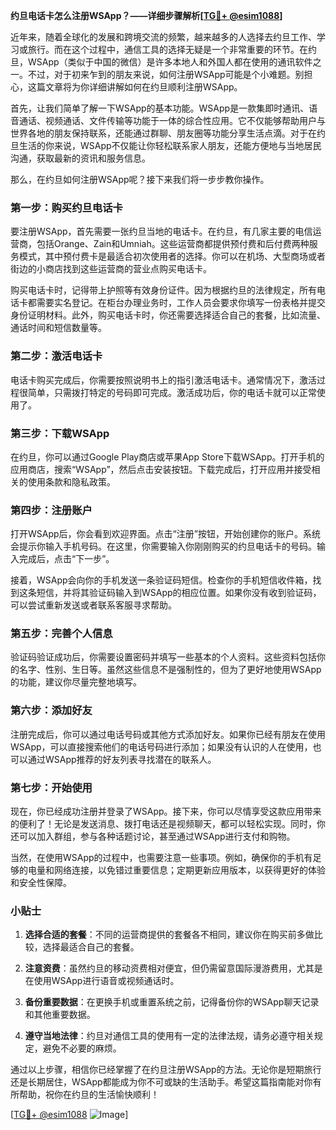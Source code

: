 **约旦电话卡怎么注册WSApp？——详细步骤解析[[TG💪+ @esim1088](https://t.me/s/esim1088)]**

近年来，随着全球化的发展和跨境交流的频繁，越来越多的人选择去约旦工作、学习或旅行。而在这个过程中，通信工具的选择无疑是一个非常重要的环节。在约旦，WSApp（类似于中国的微信）是许多本地人和外国人都在使用的通讯软件之一。不过，对于初来乍到的朋友来说，如何注册WSApp可能是个小难题。别担心，这篇文章将为你详细讲解如何在约旦顺利注册WSApp。

首先，让我们简单了解一下WSApp的基本功能。WSApp是一款集即时通讯、语音通话、视频通话、文件传输等功能于一体的综合性应用。它不仅能够帮助用户与世界各地的朋友保持联系，还能通过群聊、朋友圈等功能分享生活点滴。对于在约旦生活的你来说，WSApp不仅能让你轻松联系家人朋友，还能方便地与当地居民沟通，获取最新的资讯和服务信息。

那么，在约旦如何注册WSApp呢？接下来我们将一步步教你操作。

### **第一步：购买约旦电话卡**

要注册WSApp，首先需要一张约旦当地的电话卡。在约旦，有几家主要的电信运营商，包括Orange、Zain和Umniah。这些运营商都提供预付费和后付费两种服务模式，其中预付费卡是最适合初次使用者的选择。你可以在机场、大型商场或者街边的小商店找到这些运营商的营业点购买电话卡。

购买电话卡时，记得带上护照等有效身份证件。因为根据约旦的法律规定，所有电话卡都需要实名登记。在柜台办理业务时，工作人员会要求你填写一份表格并提交身份证明材料。此外，购买电话卡时，你还需要选择适合自己的套餐，比如流量、通话时间和短信数量等。

### **第二步：激活电话卡**

电话卡购买完成后，你需要按照说明书上的指引激活电话卡。通常情况下，激活过程很简单，只需拨打特定的号码即可完成。激活成功后，你的电话卡就可以正常使用了。

### **第三步：下载WSApp**

在约旦，你可以通过Google Play商店或苹果App Store下载WSApp。打开手机的应用商店，搜索“WSApp”，然后点击安装按钮。下载完成后，打开应用并接受相关的使用条款和隐私政策。

### **第四步：注册账户**

打开WSApp后，你会看到欢迎界面。点击“注册”按钮，开始创建你的账户。系统会提示你输入手机号码。在这里，你需要输入你刚刚购买的约旦电话卡的号码。输入完成后，点击“下一步”。

接着，WSApp会向你的手机发送一条验证码短信。检查你的手机短信收件箱，找到这条短信，并将其验证码输入到WSApp的相应位置。如果你没有收到验证码，可以尝试重新发送或者联系客服寻求帮助。

### **第五步：完善个人信息**

验证码验证成功后，你需要设置密码并填写一些基本的个人资料。这些资料包括你的名字、性别、生日等。虽然这些信息不是强制性的，但为了更好地使用WSApp的功能，建议你尽量完整地填写。

### **第六步：添加好友**

注册完成后，你可以通过电话号码或其他方式添加好友。如果你已经有朋友在使用WSApp，可以直接搜索他们的电话号码进行添加；如果没有认识的人在使用，也可以通过WSApp推荐的好友列表寻找潜在的联系人。

### **第七步：开始使用**

现在，你已经成功注册并登录了WSApp。接下来，你可以尽情享受这款应用带来的便利了！无论是发送消息、拨打电话还是视频聊天，都可以轻松实现。同时，你还可以加入群组，参与各种话题讨论，甚至通过WSApp进行支付和购物。

当然，在使用WSApp的过程中，也需要注意一些事项。例如，确保你的手机有足够的电量和网络连接，以免错过重要信息；定期更新应用版本，以获得更好的体验和安全性保障。

### **小贴士**

1. **选择合适的套餐**：不同的运营商提供的套餐各不相同，建议你在购买前多做比较，选择最适合自己的套餐。
   
2. **注意资费**：虽然约旦的移动资费相对便宜，但仍需留意国际漫游费用，尤其是在使用WSApp进行语音或视频通话时。

3. **备份重要数据**：在更换手机或重置系统之前，记得备份你的WSApp聊天记录和其他重要数据。

4. **遵守当地法律**：约旦对通信工具的使用有一定的法律法规，请务必遵守相关规定，避免不必要的麻烦。

通过以上步骤，相信你已经掌握了在约旦注册WSApp的方法。无论你是短期旅行还是长期居住，WSApp都能成为你不可或缺的生活助手。希望这篇指南能对你有所帮助，祝你在约旦的生活愉快顺利！

[[TG💪+ @esim1088](https://t.me/s/esim1088) ![Image](https://i.postimg.cc/4NQfJmqS/Snipaste-2025-05-13-00-14-12.png)]